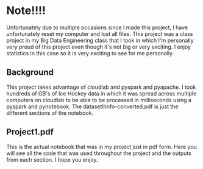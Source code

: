 # Note!!!!
Unfortunately due to multiple occasions since I made this project, I have unfortunately reset my computer and lost all files. This project was a class project in my Big Data Engineering class that I took in which I'm personally very proud of this project even though it's not big or very exciting. I enjoy statistics in this case so it is very exciting to see for me personally.  


## Background
This project takes advantage of cloudlab and pyspark and pyapache. I took hundreds of GB's of Ice Hockey data in which it was spread across multiple computers on cloudlab to be able to be processed in milliseconds using a pyspark and pynotebook. The datasetIhnfo-converted.pdf is just the different sections of the notebook. 

## Project1.pdf
This is the actual notebook that was in my project just in pdf form. Here you will see all the code that was used throughout the project and the outputs from each section. I hope you enjoy.
